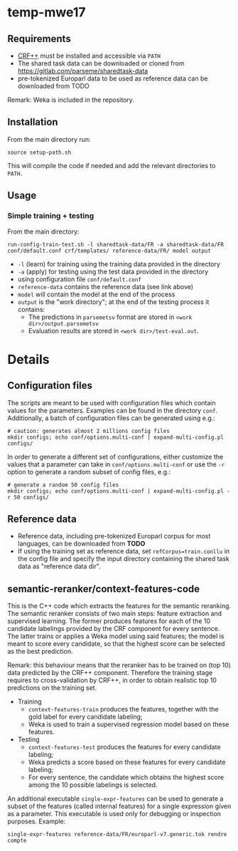 # temp-mwe17

## Requirements

* [CRF++](https://taku910.github.io/crfpp/) must be installed and accessible via `PATH`
* The shared task data can be downloaded or cloned from https://gitlab.com/parseme/sharedtask-data
* pre-tokenized Europarl data to be used as reference data can be downloaded from TODO

Remark: Weka is included in the repository.

## Installation

From the main directory run:

```
source setup-path.sh
```

This will compile the code if needed and add the relevant directories to `PATH`.

## Usage


### Simple training + testing

From the main directory:

```
run-config-train-test.sh -l sharedtask-data/FR -a sharedtask-data/FR conf/default.conf crf/templates/ reference-data/FR/ model output
```

* `-l` (learn) for training using the training data provided in the directory
* `-a` (apply) for testing using the test data provided in the directory
* using configuration file `conf/default.conf`
* `reference-data` contains the reference data (see link above)
* `model` will contain the model at the end of the process
* `output` is the "work directory"; at the end of the testing process it contains:
  * The predictions in `parsemetsv` format are stored in `<work dir>/output.parsemetsv`
  * Evaluation results are stored in `<work dir>/test-eval.out`.

# Details

## Configuration files

The scripts are meant to be used with configuration files which contain values for the parameters. Examples can be found in the directory `conf`. Additionally, a batch of configuration files can be generated using e.g.:

```
# caution: generates almost 2 millions config files
mkdir configs; echo conf/options.multi-conf | expand-multi-config.pl configs/ 
```

In order to generate a different set of configurations, either customize the values that a parameter can take in `conf/options.multi-conf` or use the `-r` option to generate a random subset of config files, e.g.:

```
# generate a random 50 config files
mkdir configs; echo conf/options.multi-conf | expand-multi-config.pl -r 50 configs/ 
```



## Reference data

* Reference data, including pre-tokenized Europarl corpus for most languages, can be downloaded from **TODO**
* If using the training set as reference data, set `refCorpus=train.conllu` in the config file and specify the input directory containing the shared task data as "reference data dir".



## semantic-reranker/context-features-code

This is the C++ code which extracts the features for the semantic reranking. The semantic reranker consists of two main steps: feature extraction and supervised learning. The former produces features for each of the 10 candidate labelings provided by the CRF component for every sentence. The latter trains or applies a Weka model using said features; the model is meant to score every candidate, so that the highest score can be selected as the best prediction.

Remark: this behaviour means that the reranker has to be trained on (top 10) data predicted by the CRF++ component. Therefore the training stage requires to cross-validation by CRF++, in order to obtain realistic top 10 predictions on the training set.

* Training
  * `context-features-train` produces the features, together with the gold label for every candidate labeling;
  * Weka is used to train a supervised regression model based on these features.
* Testing
  * `context-features-test` produces the features for every candidate labeling;
  * Weka predicts a score based on these features for every candidate labeling;
  * For every sentence, the candidate which obtains the highest score among the 10 possible labelings is selected.

An additional executable `single-expr-features` can be used to generate a subset of the features (called internal features) for a single expression given as a parameter. This executable is used only for debugging or inspection purposes. Example:

```
single-expr-features reference-data/FR/europarl-v7.generic.tok rendre compte
```
